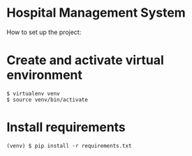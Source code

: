 Hospital Management System
==========================


How to set up the project:

# Create and activate virtual environment
	$ virtualenv venv 
	$ source venv/bin/activate

# Install requirements
	(venv) $ pip install -r requirements.txt